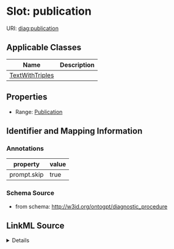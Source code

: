 # Slot: publication

URI: [diag:publication](http://w3id.org/ontogpt/diagnostic_procedure/publication)



<!-- no inheritance hierarchy -->




## Applicable Classes

| Name | Description |
| --- | --- |
[TextWithTriples](TextWithTriples.md) | 






## Properties

* Range: [Publication](Publication.md)







## Identifier and Mapping Information





### Annotations

| property | value |
| --- | --- |
| prompt.skip | true |



### Schema Source


* from schema: http://w3id.org/ontogpt/diagnostic_procedure




## LinkML Source

<details>
```yaml
name: publication
annotations:
  prompt.skip:
    tag: prompt.skip
    value: 'true'
from_schema: http://w3id.org/ontogpt/diagnostic_procedure
rank: 1000
alias: publication
owner: TextWithTriples
domain_of:
- TextWithTriples
range: Publication
inlined: true

```
</details>